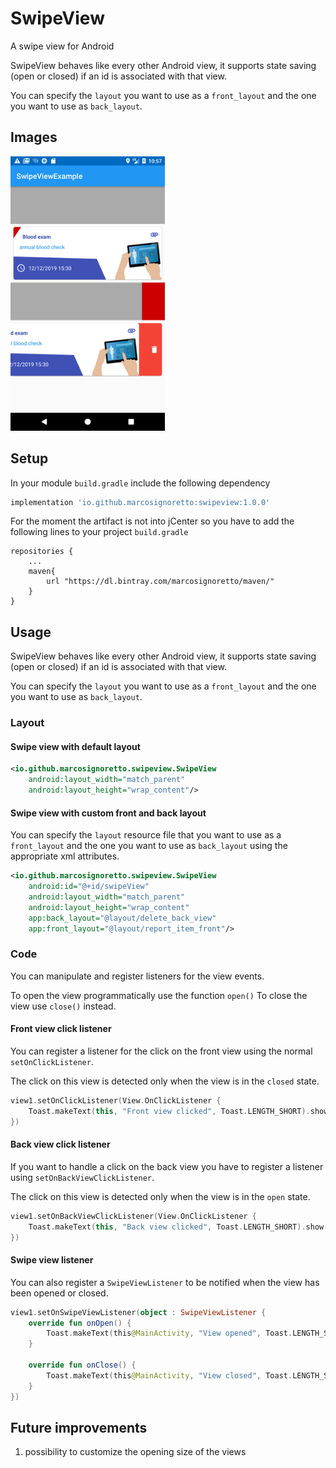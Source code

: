 # SwipeView
A swipe view for Android

SwipeView behaves like every other Android view, it supports state saving (open or closed) if an id is associated with that view.

You can specify the `layout` you want to use as a `front_layout` and the one you want to use as `back_layout`.

## Images

<img src="snapshots/Screenshot_1555873036.png" width="49%">

## Setup

In your module `build.gradle` include the following dependency

```groovy
implementation 'io.github.marcosignoretto:swipeview:1.0.0'
```

For the moment the artifact is not into jCenter so you have to add the following lines to your project `build.gradle`

```
repositories {
    ...
    maven{
        url "https://dl.bintray.com/marcosignoretto/maven/"
    }
}
```

## Usage

SwipeView behaves like every other Android view, it supports state saving (open or closed) if an id is associated with that view.

You can specify the `layout` you want to use as a `front_layout` and the one you want to use as `back_layout`.

### Layout

#### Swipe view with default layout
```xml
<io.github.marcosignoretto.swipeview.SwipeView
    android:layout_width="match_parent"
    android:layout_height="wrap_content"/>
```

#### Swipe view with custom front and back layout
You can specify the `layout` resource file that you want to use as a `front_layout` and the one you want to use as `back_layout` using the appropriate xml attributes.

```xml
<io.github.marcosignoretto.swipeview.SwipeView
    android:id="@+id/swipeView"
    android:layout_width="match_parent"
    android:layout_height="wrap_content"
    app:back_layout="@layout/delete_back_view"
    app:front_layout="@layout/report_item_front"/>
```

### Code
You can manipulate and register listeners for the view events.

To open the view programmatically use the function `open()`
To close the view use `close()` instead.

#### Front view click listener
You can register a listener for the click on the front view using the normal `setOnClickListener`.

The click on this view is detected only when the view is in the `closed` state.
```kotlin
view1.setOnClickListener(View.OnClickListener {
    Toast.makeText(this, "Front view clicked", Toast.LENGTH_SHORT).show()
})
```

#### Back view click listener
If you want to handle a click on the back view you have to register a listener using `setOnBackViewClickListener`.

The click on this view is detected only when the view is in the `open` state.
```kotlin
view1.setOnBackViewClickListener(View.OnClickListener {
    Toast.makeText(this, "Back view clicked", Toast.LENGTH_SHORT).show()
})
```

#### Swipe view listener
You can also register a `SwipeViewListener` to be notified when the view has been opened or closed.

```kotlin
view1.setOnSwipeViewListener(object : SwipeViewListener {
    override fun onOpen() {
        Toast.makeText(this@MainActivity, "View opened", Toast.LENGTH_SHORT).show()
    }

    override fun onClose() {
        Toast.makeText(this@MainActivity, "View closed", Toast.LENGTH_SHORT).show()
    }
})
```

## Future improvements

1. possibility to customize the opening size of the views








